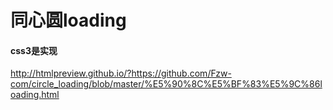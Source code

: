 <h1>同心圆loading</h1>

**<h4>css3是实现</h4>**
<a>http://htmlpreview.github.io/?https://github.com/Fzw-com/circle_loading/blob/master/%E5%90%8C%E5%BF%83%E5%9C%86loading.html</a>
